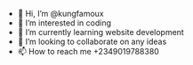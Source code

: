- 👋 Hi, I’m @kungfamoux
- 👀 I’m interested in coding
- 🌱 I’m currently learning website development
- 💞️ I’m looking to collaborate on any ideas
- 📫 How to reach me +2349019788380

<!---
kungfamoux/kungfamoux is a ✨ special ✨ repository because its `README.md` (this file) appears on your GitHub profile.
You can click the Preview link to take a look at your changes.
--->
